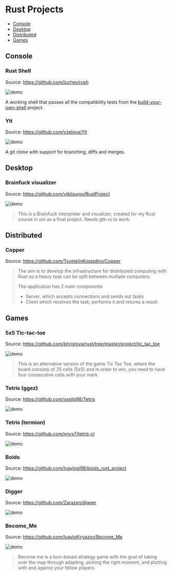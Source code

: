 # Rust Projects

- [Console](#console)
- [Desktop](#desktop)
- [Distributed](#distributed)
- [Games](#games)

## Console

### Rust Shell

Source: https://github.com/luchev/rush

![demo](./demos/rush/demo.gif)

A working shell that passes all the compatibility tests from the [build-your-own-shell](https://github.com/tokenrove/build-your-own-shell) project.

### Yit

Source: https://github.com/yzelova/Yit

![demo](./demos/yit/demo.gif)

A git clone with support for branching, diffs and merges.

## Desktop

### Brainfuck visualizer

Source: https://github.com/vtklisurov/RustProject

![demo](./demos/brainfuck-visualizer/demo.gif)

> This is a Brainfuck interpreter and visualizer, created for my Rust course in uni as a final project. Needs gtk-rs to work.

## Distributed

### Copper

Source: https://github.com/TsvetelinKostadinv/Copper

> The aim is to develop the infrastructure for distributed computing with Rust so a heavy task can be split between multiple computers.
>
> The application has 2 main components
>
> - Server, which accepts connections and sends out tasks
> - Client which receives the task, performs it and returns a result

## Games

### 5x5 Tic-tac-toe

Source: https://github.com/bhristova/rust/tree/master/project/tic_tac_toe

![demo](./demos/5x5-tic-tac-toe/demo.gif)

> This is an alternative version of the game Tic Tac Toe, where the board consists of 25 cells (5x5) and in order to win, you need to have four consecutive cells with your mark.

### Tetris (ggez)

Source: https://github.com/vasilp98/Tetris

![demo](./demos/tetris/demo.gif)

### Tetris (termion)

Source: https://github.com/nnyx7/tetris-cl

![demo](./demos/tetris-cl/demo.gif)

### Boids

Source: https://github.com/Ivaylogi98/boids_rust_project

![demo](./demos/boids/demo.gif)

### Digger

Source: https://github.com/Zarazen/digger

![demo](./demos/digger/demo.gif)

### Become_Me

Source: https://github.com/IvayloKiryazov/Become_Me

![demo](./demos/become_me/demo.png)

> Become me is a turn-based strategy game with the goal of taking over the map through adapting, picking the right moment, and plotting with and against your fellow players.

